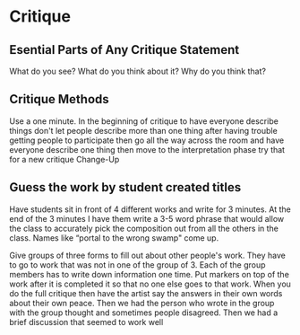 # Critique
## Esential Parts of Any Critique Statement
What do you see?
What do you think about it?
Why do you think that?
## Critique Methods
Use a one minute. In the beginning of critique to have everyone describe things don't let people describe more than one thing after having trouble getting people to participate then go all the way across the room and have everyone describe one thing then move to the interpretation phase try that for a new critique Change-Up

## Guess the work by student created titles
Have students sit in front of 4 different works and write for 3 minutes. At the end of the 3 minutes I have them write a 3-5 word phrase that would allow the class to accurately pick the composition out from all the others in the class. Names like “portal to the wrong swamp" come up. 

Give groups of three forms to fill out about other people's work. They have to go to work that was not in one of the group of 3. Each of the group members has to write down information one time. Put markers on top of the work after it is completed it so that no one else goes to that work. When you do  the full critique then have the artist say the answers in their own words about their own peace. Then we had the person who wrote in the group with the group thought and sometimes people disagreed. Then we had a brief discussion that seemed to work well